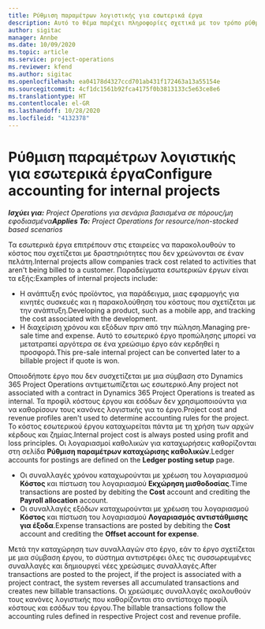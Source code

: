```yaml
---
title: Ρύθμιση παραμέτρων λογιστικής για εσωτερικά έργα
description: Αυτό το θέμα παρέχει πληροφορίες σχετικά με τον τρόπο ρύθμισης των πρακτικών λογιστικής για εσωτερικά έργα στο Project Operations.
author: sigitac
manager: Annbe
ms.date: 10/09/2020
ms.topic: article
ms.service: project-operations
ms.reviewer: kfend
ms.author: sigitac
ms.openlocfilehash: ea04178d4327ccd701ab431f172463a13a55154e
ms.sourcegitcommit: 4cf1dc1561b92fca4175f0b3813133c5e63ce8e6
ms.translationtype: HT
ms.contentlocale: el-GR
ms.lasthandoff: 10/28/2020
ms.locfileid: "4132378"
---
```

# <a name="configure-accounting-for-internal-projects"></a><span data-ttu-id="9ffd1-103">Ρύθμιση παραμέτρων λογιστικής για εσωτερικά έργα</span><span class="sxs-lookup"><span data-stu-id="9ffd1-103">Configure accounting for internal projects</span></span>

<span data-ttu-id="9ffd1-104">_**Ισχύει για:** Project Operations για σενάρια βασισμένα σε πόρους/μη εφοδιασμένα_</span><span class="sxs-lookup"><span data-stu-id="9ffd1-104">_**Applies To:** Project Operations for resource/non-stocked based scenarios_</span></span>

<span data-ttu-id="9ffd1-105">Τα εσωτερικά έργα επιτρέπουν στις εταιρείες να παρακολουθούν το κόστος που σχετίζεται με δραστηριότητες που δεν χρεώνονται σε έναν πελάτη.</span><span class="sxs-lookup"><span data-stu-id="9ffd1-105">Internal projects allow companies track cost related to activities that aren't being billed to a customer.</span></span> <span data-ttu-id="9ffd1-106">Παραδείγματα εσωτερικών έργων είναι τα εξής:</span><span class="sxs-lookup"><span data-stu-id="9ffd1-106">Examples of internal projects include:</span></span>

- <span data-ttu-id="9ffd1-107">Η ανάπτυξη ενός προϊόντος, για παράδειγμα, μιας εφαρμογής για κινητές συσκευές και η παρακολούθηση του κόστους που σχετίζεται με την ανάπτυξη.</span><span class="sxs-lookup"><span data-stu-id="9ffd1-107">Developing a product, such as a mobile app, and tracking the cost associated with the development.</span></span>
- <span data-ttu-id="9ffd1-108">Η διαχείριση χρόνου και εξόδων πριν από την πώληση.</span><span class="sxs-lookup"><span data-stu-id="9ffd1-108">Managing pre-sale time and expense.</span></span> <span data-ttu-id="9ffd1-109">Αυτό το εσωτερικό έργο προπώλησης μπορεί να μετατραπεί αργότερα σε ένα χρεώσιμο έργο εάν κερδηθεί η προσφορά.</span><span class="sxs-lookup"><span data-stu-id="9ffd1-109">This pre-sale internal project can be converted later to a billable project if quote is won.</span></span>

<span data-ttu-id="9ffd1-110">Οποιοδήποτε έργο που δεν συσχετίζεται με μια σύμβαση στο Dynamics 365 Project Operations αντιμετωπίζεται ως εσωτερικό.</span><span class="sxs-lookup"><span data-stu-id="9ffd1-110">Any project not associated with a contract in Dynamics 365 Project Operations is treated as internal.</span></span> <span data-ttu-id="9ffd1-111">Τα προφίλ κόστους έργου και εσόδων δεν χρησιμοποιούντα για να καθορίσουν τους κανόνες λογιστικής για το έργο.</span><span class="sxs-lookup"><span data-stu-id="9ffd1-111">Project cost and revenue profiles aren't used to determine accounting rules for the project.</span></span> <span data-ttu-id="9ffd1-112">Το κόστος εσωτερικού έργου καταχωρείται πάντα με τη χρήση των αρχών κέρδους και ζημίας.</span><span class="sxs-lookup"><span data-stu-id="9ffd1-112">Internal project cost is always posted using profit and loss principles.</span></span> <span data-ttu-id="9ffd1-113">Οι λογαριασμοί καθολικών για καταχωρήσεις καθορίζονται στη σελίδα **Ρύθμιση παραμέτρων καταχώρισης καθολικών**.</span><span class="sxs-lookup"><span data-stu-id="9ffd1-113">Ledger accounts for postings are defined on the **Ledger posting setup** page.</span></span>

- <span data-ttu-id="9ffd1-114">Οι συναλλαγές χρόνου καταχωρούνται με χρέωση του λογαριασμού **Κόστος** και πίστωση του λογαριασμού **Εκχώρηση μισθοδοσίας**.</span><span class="sxs-lookup"><span data-stu-id="9ffd1-114">Time transactions are posted by debiting the **Cost** account and crediting the **Payroll allocation** account.</span></span>
- <span data-ttu-id="9ffd1-115">Οι συναλλαγές εξόδων καταχωρούνται με χρέωση του λογαριασμού **Κόστος** και πίστωση του λογαριασμού **Λογαριασμός αντιστάθμισης για έξοδα**.</span><span class="sxs-lookup"><span data-stu-id="9ffd1-115">Expense transactions are posted by debiting the **Cost** account and crediting the **Offset account for expense**.</span></span>

<span data-ttu-id="9ffd1-116">Μετά την καταχώρηση των συναλλαγών στο έργο, εάν το έργο σχετίζεται με μια σύμβαση έργου, το σύστημα αντιστρέφει όλες τις συσσωρευμένες συναλλαγές και δημιουργεί νέες χρεώσιμες συναλλαγές.</span><span class="sxs-lookup"><span data-stu-id="9ffd1-116">After transactions are posted to the project, if the project is associated with a project contract, the system reverses all accumulated transactions and creates new billable transactions.</span></span> <span data-ttu-id="9ffd1-117">Οι χρεώσιμες συναλλαγές ακολουθούν τους κανόνες λογιστικής που καθορίζονται στο αντίστοιχο προφίλ κόστους και εσόδων του έργου.</span><span class="sxs-lookup"><span data-stu-id="9ffd1-117">The billable transactions follow the accounting rules defined in respective Project cost and revenue profile.</span></span>


